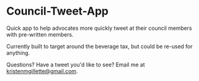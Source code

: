 # Council-Tweet-App

Quick app to help advocates more quickly tweet at their council members with pre-written members.

Currently built to target around the beverage tax, but could be re-used for anything.

Questions? Have a tweet you'd like to see? Email me at kristenmgillette@gmail.com.
